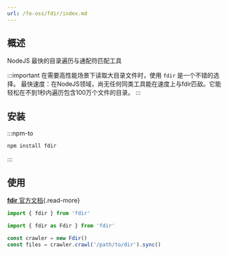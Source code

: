 ```yaml
---
url: /fe-oss/fdir/index.md
---
```

## 概述

NodeJS 最快的目录遍历与通配符匹配工具

:::important 在需要高性能场景下读取大目录文件时，使用 `fdir` 是一个不错的选择。
最快速度：在NodeJS领域，尚无任何同类工具能在速度上与fdir匹敌。它能轻松在不到1秒内遍历包含100万个文件的目录。
:::

## 安装

:::npm-to

```sh
npm install fdir
```

:::

## 使用

[**fdir** 官方文档](https://github.com/thecodrr/fdir/blob/HEAD/documentation.md){.read-more}

```ts
import { fdir } from 'fdir'
```

```ts
import { fdir as Fdir } from 'fdir'

const crawler = new Fdir()
const files = crawler.crawl('/path/to/dir').sync()
```
